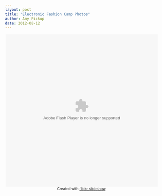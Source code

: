 ```yaml
---
layout: post
title: "Electronic Fashion Camp Photos"
author: Amy Pickup
date: 2012-08-12
---
```

<div style="width:500px;height:500px;text-align:center;margin:auto;" ><object width="500" height="500" classid="clsid:d27cdb6e-ae6d-11cf-96b8-444553540000"  codebase="http://download.macromedia.com/pub/shockwave/cabs/flash/swflash.cab#version=6,0,40,0"> <param name="flashvars" value="offsite=true&amp;lang=en-us&amp;page_show_url=%2Fphotos%2Famypickup%2Fsets%2F72157631039145094%2Fshow&amp;set_id=72157631039145094" /> <param name="allowFullScreen" value="true" /> <param name="src" value="https://www.flickr.com/apps/slideshow/show.swf?v=71649" /> <embed width="500" height="500" type="application/x-shockwave-flash" src="https://www.flickr.com/apps/slideshow/show.swf?v=71649" flashvars="offsite=true&amp;lang=en-us&amp;page_show_url=%2Fphotos%2Famypickup%2Fsets%2F72157631039145094%2Fshow&amp;set_id=72157631039145094" allowFullScreen="true" /> </object><br /><small>Created with <a href="http://www.flickrslideshow.com">flickr slideshow</a>.</small></div>